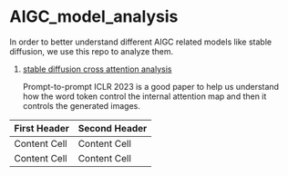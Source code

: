 # AIGC_model_analysis


In order to better understand different AIGC related models like stable diffusion, we use this repo to analyze them.


 
1. [stable diffusion cross attention analysis](https://github.com/cloudwishper/AIGC_model_analysis/tree/main/stable_diffusion_cross_attention)

    Prompt-to-prompt ICLR 2023 is a good paper to help us understand how the word token control the internal attention map and then it controls the generated images.

| First Header  | Second Header |
| ------------- | ------------- |
| Content Cell  | Content Cell  |
| Content Cell  | Content Cell  |
